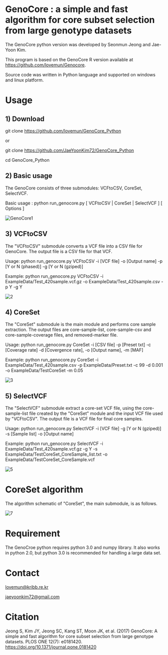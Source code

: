 # GenoCore : a simple and fast algorithm for core subset selection from large genotype datasets

The GenoCore python version was developed by Seonmun Jeong and Jae-Yoon Kim. 

This program is based on the GenoCore R version available at https://github.com/lovemun/Genocore.

Source code was written in Python language and supported on windows and linux platform.



# Usage

## 1) Download

git clone https://github.com/lovemun/GenoCore_Python

or

git clone https://github.com/JaeYoonKim72/GenoCore_Python


cd GenoCore_Python


## 2) Basic usage

The GenoCore consists of three submodules: VCFtoCSV, CoreSet, SelectVCF.

Basic usage : python run_genocore.py [ VCFtoCSV | CoreSet | SelectVCF ]  [ Options ]

![GenoCore1](https://user-images.githubusercontent.com/49300659/63691262-b5379f80-c849-11e9-9288-3337b1695431.jpg)


## 3) VCFtoCSV
The "VCFtoCSV" submodule converts a VCF file into a CSV file for GenoCore. The output file is a CSV file for that VCF.

Usage: python run_genocore.py VCFtoCSV -i [VCF file] -o [Output name] -p [Y or N (phased)] -g [Y or N (gziped)]

Example: python run_genocore.py VCFtoCSV -i ExampleData/Test_420sample.vcf.gz -o ExampleData/Test_420sample.csv -p Y -g Y

![2](https://user-images.githubusercontent.com/49300659/63691813-2b88d180-c84b-11e9-9284-3b3cc2bc8197.png)


## 4) CoreSet
The "CoreSet" submodule is the main module and performs core sample extraction. The output files are core-sample-list, core-sample-csv and core-sample-coverage files, and removed-marker file.

Usage: python run_genocore.py CoreSet -i [CSV file] -p [Preset txt] -c [Coverage rate] -d [Covergence rate], -o [Output name], -m [MAF]

Example: python run_genocore.py CoreSet -i ExampleData/Test_420sample.csv -p ExampleData/Preset.txt -c 99 -d 0.001 -o ExampleData/TestCoreSet -m 0.05

![3](https://user-images.githubusercontent.com/49300659/63692197-11032800-c84c-11e9-9908-32337abab6e9.png)

## 5) SelectVCF
The "SelectVCF" submodule extract a core-set VCF file, using the core-sample-list file created by the "CoreSet" module and the input VCF file used by "VCFtoCSV". The output file is a VCF file for final core samples.

Usage: python run_genocore.py SelectVCF -i [VCF file] -g [Y or N (gziped)] -s [Sample list] -o [Output name]

Example: python run_genocore.py SelectVCF -i ExampleData/Test_420sample.vcf.gz -g Y -s ExampleData/TestCoreSet_CoreSample_list.txt -o ExampleData/TestCoreSet_CoreSample.vcf

![5](https://user-images.githubusercontent.com/49300659/63693278-9ee01280-c84e-11e9-80a0-64ebe9b654af.png)


# CoreSet algorithm

The algorithm schematic of "CoreSet", the main submodule, is as follows.

![7](https://user-images.githubusercontent.com/49300659/63694800-3135e580-c852-11e9-89f6-36fad687c100.png)



# Requirement

The GenoCroe python requires python 3.0 and numpy library.
It also works in python 2.0, but python 3.0 is recommended for handling a large data set.


# Contact
lovemun@kribb.re.kr

jaeyoonkim72@gmail.com


# Citation

Jeong S, Kim JY, Jeong SC, Kang ST, Moon JK, et al. (2017) GenoCore: A simple and fast algorithm for core subset selection from large genotype datasets. PLOS ONE 12(7): e0181420. https://doi.org/10.1371/journal.pone.0181420
